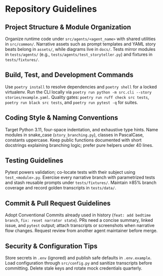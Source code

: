 # Repository Guidelines

## Project Structure & Module Organization
Organize runtime code under `src/agents/<agent_name>` with shared utilities in `src/common/`. Narrative assets such as prompt templates and YAML story beats belong in `assets/`, while diagrams live in `docs/`. Tests mirror modules in `tests/agents/` (e.g., `tests/agents/test_storyteller.py`) and fixtures in `tests/fixtures/`.

## Build, Test, and Development Commands
Use `poetry install` to resolve dependencies and `poetry shell` for a locked virtualenv. Run the CLI locally via `poetry run python -m src.cli --story stories/example.yaml`. Quality gates: `poetry run ruff check src tests`, `poetry run black src tests`, and `poetry run pytest -q` for suites.

## Coding Style & Naming Conventions
Target Python 3.11, four-space indentation, and exhaustive type hints. Name modules in snake_case (`story_branching.py`), classes in PascalCase, constants uppercase. Keep public functions documented with short docstrings explaining branching logic; prefer pure helpers under 40 lines.

## Testing Guidelines
Pytest powers validation; co-locate tests with their subject using `test_<module>.py`. Exercise every narrative branch with parametrized tests and stash reusable prompts under `tests/fixtures/`. Maintain ≥85% branch coverage and record golden transcripts in `tests/data/`.

## Commit & Pull Request Guidelines
Adopt Conventional Commits already used in history (`feat: add bedtime branch`, `fix: reset narrator state`). PRs need a concise summary, linked issue, and `pytest` output; attach transcripts or screenshots when narrative flow changes. Request review from another agent maintainer before merge.

## Security & Configuration Tips
Store secrets in `.env` (ignored) and publish safe defaults in `.env.example`. Load configuration through `src/config.py` and sanitize transcripts before committing. Delete stale keys and rotate mock credentials quarterly.
